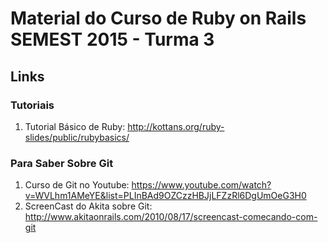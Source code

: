 # Material do Curso de Ruby on Rails SEMEST 2015 - Turma 3

## Links

### Tutoriais
1. Tutorial Básico de Ruby: http://kottans.org/ruby-slides/public/rubybasics/

### Para Saber Sobre Git
1. Curso de Git no Youtube: 
	https://www.youtube.com/watch?v=WVLhm1AMeYE&list=PLInBAd9OZCzzHBJjLFZzRl6DgUmOeG3H0
2. ScreenCast do Akita sobre Git: 
	http://www.akitaonrails.com/2010/08/17/screencast-comecando-com-git